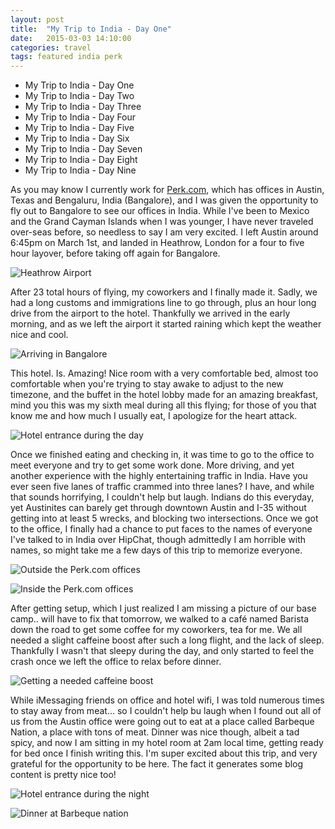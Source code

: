 ```yaml
---
layout: post
title:  "My Trip to India - Day One"
date:   2015-03-03 14:10:00
categories: travel
tags: featured india perk
---
```

* My Trip to India - Day One
* My Trip to India - Day Two
* My Trip to India - Day Three
* My Trip to India - Day Four
* My Trip to India - Day Five
* My Trip to India - Day Six
* My Trip to India - Day Seven
* My Trip to India - Day Eight
* My Trip to India - Day Nine

As you may know I currently work for [Perk.com][perk], which has offices in Austin, Texas and Bengaluru, India (Bangalore), and I was given the opportunity to fly out to Bangalore to see our offices in India. While I've been to Mexico and the Grand Cayman Islands when I was younger, I have never traveled over-seas before, so needless to say I am very excited. I left Austin around 6:45pm on March 1st, and landed in Heathrow, London for a four to five hour layover, before taking off again for Bangalore. 

![Heathrow Airport](/assets/article_images/2015-03-03-my-trip-to-india-day-one/HeathrowAirport.jpg)

After 23 total hours of flying, my coworkers and I finally made it. Sadly, we had a long customs and immigrations line to go through, plus an hour long drive from the airport to the hotel. Thankfully we arrived in the early morning, and as we left the airport it started raining which kept the weather nice and cool. 

![Arriving in Bangalore](/assets/article_images/2015-03-03-my-trip-to-india-day-one/BangaloreArrival.jpg)

This hotel. Is. Amazing! Nice room with a very comfortable bed, almost too comfortable when you're trying to stay awake to adjust to the new timezone, and the buffet in the hotel lobby made for an amazing breakfast, mind you this was my sixth meal during all this flying; for those of you that know me and how much I usually eat, I apologize for the heart attack.

![Hotel entrance during the day](/assets/article_images/2015-03-03-my-trip-to-india-day-one/HotelEntranceDay.jpg)

Once we finished eating and checking in, it was time to go to the office to meet everyone and try to get some work done. More driving, and yet another experience with the highly entertaining traffic in India. Have you ever seen five lanes of traffic crammed into three lanes? I have, and while that sounds horrifying, I couldn't help but laugh. Indians do this everyday, yet Austinites can barely get through downtown Austin and I-35 without getting into at least 5 wrecks, and blocking two intersections. Once we got to the office, I finally had a chance to put faces to the names of everyone I've talked to in India over HipChat, though admittedly I am horrible with names, so might take me a few days of this trip to memorize everyone.

![Outside the Perk.com offices](/assets/article_images/2015-03-03-my-trip-to-india-day-one/PerkOffices.jpg)

![Inside the Perk.com offices](/assets/article_images/2015-03-03-my-trip-to-india-day-one/PerkOfficeInternal.jpg)

After getting setup, which I just realized I am missing a picture of our base camp.. will have to fix that tomorrow, we walked to a café named Barista down the road to get some coffee for my coworkers, tea for me. We all needed a slight caffeine boost after such a long flight, and the lack of sleep. Thankfully I wasn't that sleepy during the day, and only started to feel the crash once we left the office to relax before dinner.

![Getting a needed caffeine boost](/assets/article_images/2015-03-03-my-trip-to-india-day-one/Barista.jpg)

While iMessaging friends on office and hotel wifi, I was told numerous times to stay away from meat... so I couldn't help bu laugh when I found out all of us from the Austin office were going out to eat at a place called Barbeque Nation, a place with tons of meat. Dinner was nice though, albeit a tad spicy, and now I am sitting in my hotel room at 2am local time, getting ready for bed once I finish writing this. I'm super excited about this trip, and very grateful for the opportunity to be here. The fact it generates some blog content is pretty nice too!

![Hotel entrance during the night](/assets/article_images/2015-03-03-my-trip-to-india-day-one/HotelEntranceNight.jpg)

![Dinner at Barbeque nation](/assets/article_images/2015-03-03-my-trip-to-india-day-one/BarbequeNation.jpg)

[perk]: http://perk.com